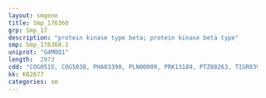 ```yaml
---
layout: smgene
title: Smp_176360
grp: Smp_17
description: "protein kinase type beta; protein kinase beta type"
smp: Smp_176360.1
uniprot: "G4M0Q1"
length:  2973
cdd: "COG0515, COG5038, PHA03390, PLN00009, PRK13184, PTZ00263, TIGR03903, TIGR04416, cd00029, cd01651, cd04026, cd05587, cl00040, cl02808, cl11395, cl14603, cl21453, pfam00069, pfam00078, pfam00130, pfam00168, pfam00433, smart00109, smart00133, smart00220, smart00239"
kk: K02677
categories: sm
---
```

